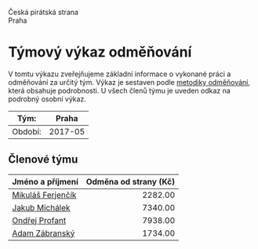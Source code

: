 Česká pirátská strana  
Praha

Týmový výkaz odměňování
===========================

V tomtu výkazu zveřejňujeme základní informace o vykonané práci a odměňování
za určitý tým. Výkaz je sestaven podle [metodiky odměňování][metodika],
která obsahuje podrobnosti. U všech členů týmu je uveden odkaz na podrobný osobní výkaz.

Tým:                     | Praha
-----------------------  | --------------------
Období:                  | 2017-05

Členové týmu
--------------

| Jméno a příjmení                        |   Odměna od strany (Kč) |
|:----------------------------------------|------------------------:|
| [Mikuláš Ferjenčík](mikulas-ferjencik/) |                 2282.00 |
| [Jakub Michálek](jakub-michalek/)       |                 7340.00 |
| [Ondřej Profant](ondrej-profant/)       |                 7938.00 |
| [Adam Zábranský](adam-zabransky/)       |                 1734.00 |


[metodika]: https://redmine.pirati.cz/projects/po/wiki/Odmenovani
